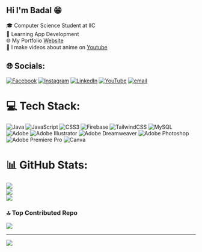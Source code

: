 ## Hi I'm Badal 😁

🎓 Computer Science Student at IIC<br/>
🌿 Learning App Development<br/>
🌐 My Portfolio [Website](badalshrestha0.com.np)<br/>
🎥 I make videos about anime on [Youtube](https://www.youtube.com/@dranimo0)


## 🌐 Socials:
[![Facebook](https://img.shields.io/badge/Facebook-%231877F2.svg?logo=Facebook&logoColor=white)](https://facebook.com/badalshrestha0) [![Instagram](https://img.shields.io/badge/Instagram-%23E4405F.svg?logo=Instagram&logoColor=white)](https://instagram.com/cloudy0_00_0) [![LinkedIn](https://img.shields.io/badge/LinkedIn-%230077B5.svg?logo=linkedin&logoColor=white)](https://linkedin.com/in/badal-shrestha-760390348) [![YouTube](https://img.shields.io/badge/YouTube-%23FF0000.svg?logo=YouTube&logoColor=white)](https://youtube.com/@@dranimo0) [![email](https://img.shields.io/badge/Email-D14836?logo=gmail&logoColor=white)](mailto:shresthabadal324@gmail.com) 

# 💻 Tech Stack:
![Java](https://img.shields.io/badge/java-%23ED8B00.svg?style=for-the-badge&logo=openjdk&logoColor=white) ![JavaScript](https://img.shields.io/badge/javascript-%23323330.svg?style=for-the-badge&logo=javascript&logoColor=%23F7DF1E) ![CSS3](https://img.shields.io/badge/css3-%231572B6.svg?style=for-the-badge&logo=css3&logoColor=white) ![Firebase](https://img.shields.io/badge/firebase-%23039BE5.svg?style=for-the-badge&logo=firebase) ![TailwindCSS](https://img.shields.io/badge/tailwindcss-%2338B2AC.svg?style=for-the-badge&logo=tailwind-css&logoColor=white) ![MySQL](https://img.shields.io/badge/mysql-4479A1.svg?style=for-the-badge&logo=mysql&logoColor=white) ![Adobe](https://img.shields.io/badge/adobe-%23FF0000.svg?style=for-the-badge&logo=adobe&logoColor=white) ![Adobe Illustrator](https://img.shields.io/badge/adobe%20illustrator-%23FF9A00.svg?style=for-the-badge&logo=adobe%20illustrator&logoColor=white) ![Adobe Dreamweaver](https://img.shields.io/badge/Adobe%20Dreamweaver-FF61F6.svg?style=for-the-badge&logo=Adobe%20Dreamweaver&logoColor=white) ![Adobe Photoshop](https://img.shields.io/badge/adobe%20photoshop-%2331A8FF.svg?style=for-the-badge&logo=adobe%20photoshop&logoColor=white) ![Adobe Premiere Pro](https://img.shields.io/badge/Adobe%20Premiere%20Pro-9999FF.svg?style=for-the-badge&logo=Adobe%20Premiere%20Pro&logoColor=white) ![Canva](https://img.shields.io/badge/Canva-%2300C4CC.svg?style=for-the-badge&logo=Canva&logoColor=white)
# 📊 GitHub Stats:
![](https://github-readme-stats.vercel.app/api?username=BadalStha&theme=shadow_blue&hide_border=true&include_all_commits=true&count_private=true)<br/>
![](https://nirzak-streak-stats.vercel.app/?user=BadalStha&theme=shadow_blue&hide_border=true)<br/>
![](https://github-readme-stats.vercel.app/api/top-langs/?username=BadalStha&theme=shadow_blue&hide_border=true&include_all_commits=true&count_private=true&layout=compact)

### 🔝 Top Contributed Repo
![](https://github-contributor-stats.vercel.app/api?username=BadalStha&limit=5&theme=shadow_blue&combine_all_yearly_contributions=true)

---
[![](https://visitcount.itsvg.in/api?id=BadalStha&icon=0&color=1)](https://visitcount.itsvg.in)

<!-- Proudly created with GPRM ( https://gprm.itsvg.in ) -->
